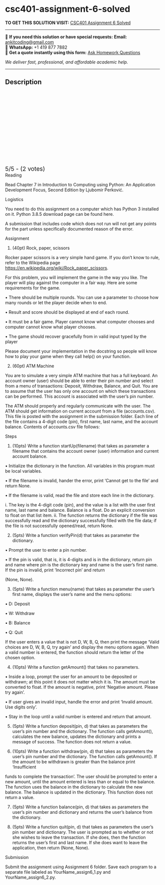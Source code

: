 # csc401-assignment-6-solved
**TO GET THIS SOLUTION VISIT:** [CSC401 Assignment 6 Solved](https://www.ankitcodinghub.com/product/csc401-assignment-6-solved-2/)


---

📩 **If you need this solution or have special requests:** **Email:** ankitcoding@gmail.com  
📱 **WhatsApp:** +1 419 877 7882  
📄 **Get a quote instantly using this form:** [Ask Homework Questions](https://www.ankitcodinghub.com/services/ask-homework-questions/)

*We deliver fast, professional, and affordable academic help.*

---

<h2>Description</h2>



<div class="kk-star-ratings kksr-auto kksr-align-center kksr-valign-top" data-payload="{&quot;align&quot;:&quot;center&quot;,&quot;id&quot;:&quot;118051&quot;,&quot;slug&quot;:&quot;default&quot;,&quot;valign&quot;:&quot;top&quot;,&quot;ignore&quot;:&quot;&quot;,&quot;reference&quot;:&quot;auto&quot;,&quot;class&quot;:&quot;&quot;,&quot;count&quot;:&quot;2&quot;,&quot;legendonly&quot;:&quot;&quot;,&quot;readonly&quot;:&quot;&quot;,&quot;score&quot;:&quot;5&quot;,&quot;starsonly&quot;:&quot;&quot;,&quot;best&quot;:&quot;5&quot;,&quot;gap&quot;:&quot;4&quot;,&quot;greet&quot;:&quot;Rate this product&quot;,&quot;legend&quot;:&quot;5\/5 - (2 votes)&quot;,&quot;size&quot;:&quot;24&quot;,&quot;title&quot;:&quot;CSC401  Assignment 6 Solved&quot;,&quot;width&quot;:&quot;138&quot;,&quot;_legend&quot;:&quot;{score}\/{best} - ({count} {votes})&quot;,&quot;font_factor&quot;:&quot;1.25&quot;}">

<div class="kksr-stars">

<div class="kksr-stars-inactive">
            <div class="kksr-star" data-star="1" style="padding-right: 4px">


<div class="kksr-icon" style="width: 24px; height: 24px;"></div>
        </div>
            <div class="kksr-star" data-star="2" style="padding-right: 4px">


<div class="kksr-icon" style="width: 24px; height: 24px;"></div>
        </div>
            <div class="kksr-star" data-star="3" style="padding-right: 4px">


<div class="kksr-icon" style="width: 24px; height: 24px;"></div>
        </div>
            <div class="kksr-star" data-star="4" style="padding-right: 4px">


<div class="kksr-icon" style="width: 24px; height: 24px;"></div>
        </div>
            <div class="kksr-star" data-star="5" style="padding-right: 4px">


<div class="kksr-icon" style="width: 24px; height: 24px;"></div>
        </div>
    </div>

<div class="kksr-stars-active" style="width: 138px;">
            <div class="kksr-star" style="padding-right: 4px">


<div class="kksr-icon" style="width: 24px; height: 24px;"></div>
        </div>
            <div class="kksr-star" style="padding-right: 4px">


<div class="kksr-icon" style="width: 24px; height: 24px;"></div>
        </div>
            <div class="kksr-star" style="padding-right: 4px">


<div class="kksr-icon" style="width: 24px; height: 24px;"></div>
        </div>
            <div class="kksr-star" style="padding-right: 4px">


<div class="kksr-icon" style="width: 24px; height: 24px;"></div>
        </div>
            <div class="kksr-star" style="padding-right: 4px">


<div class="kksr-icon" style="width: 24px; height: 24px;"></div>
        </div>
    </div>
</div>


<div class="kksr-legend" style="font-size: 19.2px;">
            5/5 - (2 votes)    </div>
    </div>
Reading

Read Chapter 7 in Introduction to Computing using Python: An Application Development Focus, Second Edition by Ljubomir Perković.

Logistics

You need to do this assignment on a computer which has Python 3 installed on it. Python 3.8.5 download page can be found here.

A submission that includes code which does not run will not get any points for the part unless specifically documented reason of the error.

Assignment

1. (40pt) Rock, paper, scissors

Rocker paper scissors is a very simple hand game. If you don’t know to rule, refer to the Wikipedia page https://en.wikipedia.org/wiki/Rock_paper_scissors.

For this problem, you will implement the game in the way you like. The player will play against the computer in a fair way. Here are some requirements for the game.

• There should be multiple rounds. You can use a parameter to choose how many rounds or let the player decide when to end.

• Result and score should be displayed at end of each round.

• It must be a fair game. Player cannot know what computer chooses and computer cannot know what player chooses.

• The game should recover gracefully from in valid input typed by the player

Please document your implementation in the docstring so people will know how to play your game when they call help() on your function.

2. (60pt) ATM Machine

You are to simulate a very simple ATM machine that has a full keyboard. An account owner (user) should be able to enter their pin number and select from a menu of transactions: Deposit, Withdraw, Balance, and Quit. You are to assume that the user has only one account on which these transactions can be performed. This account is associated with the user’s pin number.

The ATM should properly and regularly communicate with the user. The ATM should get information on current account from a file (accounts.csv). This file is posted with the assignment in the submission folder. Each line of the file contains a 4-digit code (pin), first name, last name, and the account balance. Contents of accounts.csv file follows:

Steps

1. (10pts) Write a function startUp(filename) that takes as parameter a filename that contains the account owner (user) information and current account balance.

• Initialize the dictionary in the function. All variables in this program must be local variables.

• If the filename is invalid, hander the error, print ‘Cannot get to the file’ and return None.

• If the filename is valid, read the file and store each line in the dictionary.

i. The key is the 4-digit code (pin), and the value is a list with the user first name, last name and balance. Balance is a float. Do an explicit conversion to float on that list item. ii. The function returns the dictionary if the file was successfully read and the dictionary successfully filled with the file data; if the file is not successfully opened/read, return None.

2. (5pts) Write a function verifyPin(d) that takes as parameter the dictionary.

• Prompt the user to enter a pin number.

• If the pin is valid, that is, it is 4-digits and is in the dictionary, return pin and name where pin is the dictionary key and name is the user’s first name. If the pin is invalid, print ‘Incorrect pin’ and return

(None, None).

3. (5pts) Write a function menu(name) that takes as parameter the user’s first name, displays the user’s name and the menu options:

• D: Deposit

• W: Withdraw

• B: Balance

• Q: Quit

If the user enters a value that is not D, W, B, Q, then print the message ‘Valid choices are D, W, B, Q, try again’ and display the menu options again. When a valid number is entered, the function should return the letter of the chosen option.

4. (10pts) Write a function getAmount() that takes no parameters.

• Inside a loop, prompt the user for an amount to be deposited or withdrawn; at this point it does not matter which it is. The amount must be converted to float. If the amount is negative, print ‘Negative amount. Please try again’.

• If user gives an invalid input, handle the error and print ‘Invalid amount. Use digits only’.

• Stay in the loop until a valid number is entered and return that amount.

5. (5pts) Write a function deposit(pin, d) that takes as parameters the user’s pin number and the dictionary. The function calls getAmount(), calculates the new balance, updates the dictionary and prints a message of success. The function does not return a value.

6. (10pts) Write a function withdraw(pin, d) that takes as parameters the user’s pin number and the dictionary. The function calls getAmount(). If the amount to be withdrawn is greater than the balance print ‘Insufficient

funds to complete the transaction’. The user should be prompted to enter a new amount, until the amount entered is less than or equal to the balance. The function uses the balance in the dictionary to calculate the new balance. The balance is updated in the dictionary. This function does not return a value.

7. (5pts) Write a function balance(pin, d) that takes as parameters the user’s pin number and dictionary and returns the user’s balance from the dictionary.

8. (5pts) Write a function quit(pin, d) that takes as parameters the user’s pin number and dictionary. The user is prompted as to whether or not she wishes to leave the transaction. If she does, then the function returns the user’s first and last name. If she does want to leave the application, then return (None, None).

Submission

Submit the assignment using Assignment 6 folder. Save each program to a separate file labeled as YourName_assign6_1.py and YourName_assign6_2.py.
